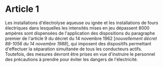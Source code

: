 # Article 1

Les installations d'électrolyse aqueuse ou ignée et les installations de fours électriques dans lesquelles les intensités mises en jeu dépassent 8000 ampères sont dispensées de l'application des dispositions du paragraphe premier de l'article 9 du décret du 14 novembre 1962 [*nouvellement décret 88-1056 du 14 novembre 1988*], qui imposent des dispositifs permettant d'effectuer la séparation simultanée de tous les conducteurs actifs. Toutefois, des mesures devront être prises en vue d'instruire le personnel des précautions à prendre pour éviter les dangers de l'électricité.
